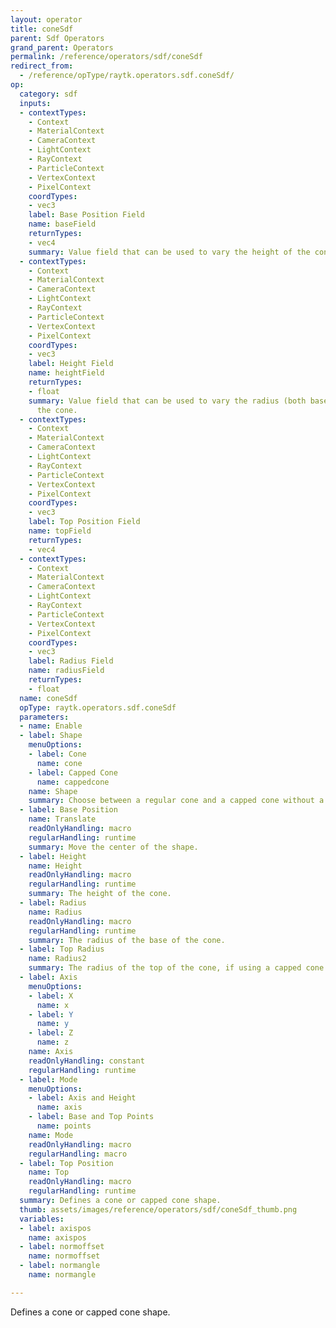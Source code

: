 ```yaml
---
layout: operator
title: coneSdf
parent: Sdf Operators
grand_parent: Operators
permalink: /reference/operators/sdf/coneSdf
redirect_from:
  - /reference/opType/raytk.operators.sdf.coneSdf/
op:
  category: sdf
  inputs:
  - contextTypes:
    - Context
    - MaterialContext
    - CameraContext
    - LightContext
    - RayContext
    - ParticleContext
    - VertexContext
    - PixelContext
    coordTypes:
    - vec3
    label: Base Position Field
    name: baseField
    returnTypes:
    - vec4
    summary: Value field that can be used to vary the height of the cone.
  - contextTypes:
    - Context
    - MaterialContext
    - CameraContext
    - LightContext
    - RayContext
    - ParticleContext
    - VertexContext
    - PixelContext
    coordTypes:
    - vec3
    label: Height Field
    name: heightField
    returnTypes:
    - float
    summary: Value field that can be used to vary the radius (both base and top) of
      the cone.
  - contextTypes:
    - Context
    - MaterialContext
    - CameraContext
    - LightContext
    - RayContext
    - ParticleContext
    - VertexContext
    - PixelContext
    coordTypes:
    - vec3
    label: Top Position Field
    name: topField
    returnTypes:
    - vec4
  - contextTypes:
    - Context
    - MaterialContext
    - CameraContext
    - LightContext
    - RayContext
    - ParticleContext
    - VertexContext
    - PixelContext
    coordTypes:
    - vec3
    label: Radius Field
    name: radiusField
    returnTypes:
    - float
  name: coneSdf
  opType: raytk.operators.sdf.coneSdf
  parameters:
  - name: Enable
  - label: Shape
    menuOptions:
    - label: Cone
      name: cone
    - label: Capped Cone
      name: cappedcone
    name: Shape
    summary: Choose between a regular cone and a capped cone without a tip.
  - label: Base Position
    name: Translate
    readOnlyHandling: macro
    regularHandling: runtime
    summary: Move the center of the shape.
  - label: Height
    name: Height
    readOnlyHandling: macro
    regularHandling: runtime
    summary: The height of the cone.
  - label: Radius
    name: Radius
    readOnlyHandling: macro
    regularHandling: runtime
    summary: The radius of the base of the cone.
  - label: Top Radius
    name: Radius2
    summary: The radius of the top of the cone, if using a capped cone.
  - label: Axis
    menuOptions:
    - label: X
      name: x
    - label: Y
      name: y
    - label: Z
      name: z
    name: Axis
    readOnlyHandling: constant
    regularHandling: runtime
  - label: Mode
    menuOptions:
    - label: Axis and Height
      name: axis
    - label: Base and Top Points
      name: points
    name: Mode
    readOnlyHandling: macro
    regularHandling: macro
  - label: Top Position
    name: Top
    readOnlyHandling: macro
    regularHandling: runtime
  summary: Defines a cone or capped cone shape.
  thumb: assets/images/reference/operators/sdf/coneSdf_thumb.png
  variables:
  - label: axispos
    name: axispos
  - label: normoffset
    name: normoffset
  - label: normangle
    name: normangle

---
```



Defines a cone or capped cone shape.